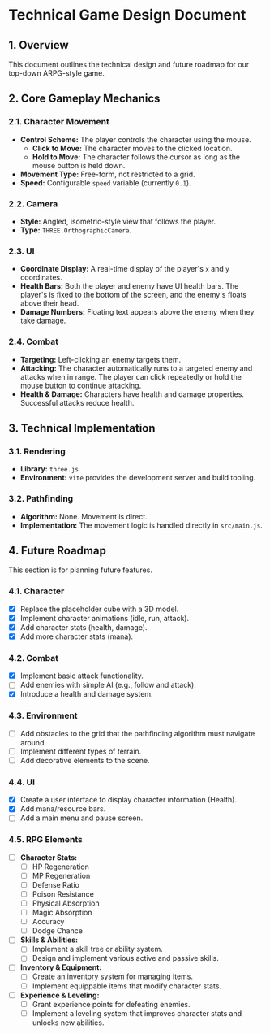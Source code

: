 # Technical Game Design Document

## 1. Overview
This document outlines the technical design and future roadmap for our top-down ARPG-style game.

## 2. Core Gameplay Mechanics
### 2.1. Character Movement
- **Control Scheme:** The player controls the character using the mouse.
  - **Click to Move:** The character moves to the clicked location.
  - **Hold to Move:** The character follows the cursor as long as the mouse button is held down.
- **Movement Type:** Free-form, not restricted to a grid.
- **Speed:** Configurable `speed` variable (currently `0.1`).

### 2.2. Camera
- **Style:** Angled, isometric-style view that follows the player.
- **Type:** `THREE.OrthographicCamera`.

### 2.3. UI
- **Coordinate Display:** A real-time display of the player's `x` and `y` coordinates.
- **Health Bars:** Both the player and enemy have UI health bars. The player's is fixed to the bottom of the screen, and the enemy's floats above their head.
- **Damage Numbers:** Floating text appears above the enemy when they take damage.

### 2.4. Combat
- **Targeting:** Left-clicking an enemy targets them.
- **Attacking:** The character automatically runs to a targeted enemy and attacks when in range. The player can click repeatedly or hold the mouse button to continue attacking.
- **Health & Damage:** Characters have health and damage properties. Successful attacks reduce health.

## 3. Technical Implementation
### 3.1. Rendering
- **Library:** `three.js`
- **Environment:** `vite` provides the development server and build tooling.

### 3.2. Pathfinding
- **Algorithm:** None. Movement is direct.
- **Implementation:** The movement logic is handled directly in `src/main.js`.

## 4. Future Roadmap
This section is for planning future features.

### 4.1. Character
- [x] Replace the placeholder cube with a 3D model.
- [x] Implement character animations (idle, run, attack).
- [x] Add character stats (health, damage).
- [x] Add more character stats (mana).

### 4.2. Combat
- [x] Implement basic attack functionality.
- [ ] Add enemies with simple AI (e.g., follow and attack).
- [x] Introduce a health and damage system.

### 4.3. Environment
- [ ] Add obstacles to the grid that the pathfinding algorithm must navigate around.
- [ ] Implement different types of terrain.
- [ ] Add decorative elements to the scene.

### 4.4. UI
- [x] Create a user interface to display character information (Health).
- [x] Add mana/resource bars.
- [ ] Add a main menu and pause screen.

### 4.5. RPG Elements
- [ ] **Character Stats:**
  - [ ] HP Regeneration
  - [ ] MP Regeneration
  - [ ] Defense Ratio
  - [ ] Poison Resistance
  - [ ] Physical Absorption
  - [ ] Magic Absorption
  - [ ] Accuracy
  - [ ] Dodge Chance
- [ ] **Skills & Abilities:**
  - [ ] Implement a skill tree or ability system.
  - [ ] Design and implement various active and passive skills.
- [ ] **Inventory & Equipment:**
  - [ ] Create an inventory system for managing items.
  - [ ] Implement equippable items that modify character stats.
- [ ] **Experience & Leveling:**
  - [ ] Grant experience points for defeating enemies.
  - [ ] Implement a leveling system that improves character stats and unlocks new abilities.